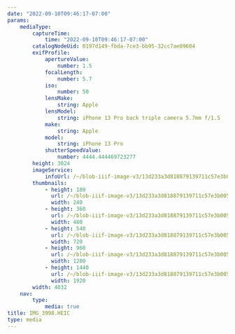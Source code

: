 ```yaml
---
date: "2022-09-10T09:46:17-07:00"
params:
    mediaType:
        captureTime:
            time: "2022-09-10T09:46:17-07:00"
        catalogNodeUid: 0197d149-fbda-7ce3-bb95-32cc7ae09604
        exifProfile:
            apertureValue:
                number: 1.5
            focalLength:
                number: 5.7
            iso:
                number: 50
            lensMake:
                string: Apple
            lensModel:
                string: iPhone 13 Pro back triple camera 5.7mm f/1.5
            make:
                string: Apple
            model:
                string: iPhone 13 Pro
            shutterSpeedValue:
                number: 4444.444469723277
        height: 3024
        imageService:
            infoUrl: /~/blob-iiif-image-v3/13d233a3d818879139711c57e3b00571058fd2e45cccd9d4f6656c9979208c59/info.json
        thumbnails:
            - height: 180
              url: /~/blob-iiif-image-v3/13d233a3d818879139711c57e3b00571058fd2e45cccd9d4f6656c9979208c59/full/240%2C180/0/default.jpg
              width: 240
            - height: 360
              url: /~/blob-iiif-image-v3/13d233a3d818879139711c57e3b00571058fd2e45cccd9d4f6656c9979208c59/full/480%2C360/0/default.jpg
              width: 480
            - height: 540
              url: /~/blob-iiif-image-v3/13d233a3d818879139711c57e3b00571058fd2e45cccd9d4f6656c9979208c59/full/720%2C540/0/default.jpg
              width: 720
            - height: 960
              url: /~/blob-iiif-image-v3/13d233a3d818879139711c57e3b00571058fd2e45cccd9d4f6656c9979208c59/full/1280%2C960/0/default.jpg
              width: 1280
            - height: 1440
              url: /~/blob-iiif-image-v3/13d233a3d818879139711c57e3b00571058fd2e45cccd9d4f6656c9979208c59/full/1920%2C1440/0/default.jpg
              width: 1920
        width: 4032
    nav:
        type:
            media: true
title: IMG_3998.HEIC
type: media
---
```

